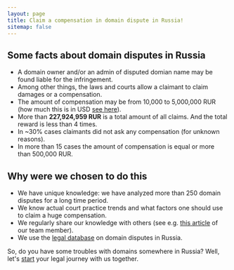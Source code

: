 ```yaml
---
layout: page
title: Claim a compensation in domain dispute in Russia!
sitemap: false
---
```



## Some facts about domain disputes in Russia

* A domain owner and/or an admin of disputed domian name may be found liable for the infringement.
* Among other things, the laws and courts allow a claimant to claim damages or a compensation.
* The amount of compensation may be from 10,000 to 5,000,000 RUR (how much this is in USD [see here](https://www.xe.com/currencyconverter/convert/?Amount=1&From=RUB&To=USD)).
* More than **227,924,959 RUR** is a total amount of all claims. And the total reward is less than 4 times.
* In ~30% cases claimants did not ask any compensation (for unknown reasons).
* In more than 15 cases the amount of compensation is equal or more than 500,000 RUR.

## Why were we chosen to do this

* We have unique knowledge: we have analyzed more than 250 domain disputes for a long time period. 
* We know actual court practice trends and what factors one should use to claim a huge compensation.
* We regularly share our knowledge with others (see e.g. [this article](https://www.worldtrademarkreview.com/brand-management/domain-name-disputes-in-russia-how-get-most-compensation-in-court) of our team member).
* We use the [legal database](https://github.com/xCounsel/kardamon/tree/master/English/premium) on domain disputes in Russia.

So, do you have some troubles with domains somewhere in Russia? Well, let's [start](https://adminpays.com/contact/) your legal journey with us together.


[documentation]: docs/README.md
[install]: docs/install.md
[upgrade]: docs/upgrade.md
[config]: docs/config.md

